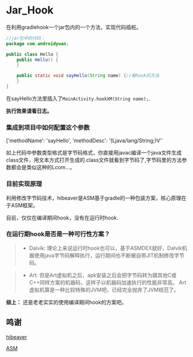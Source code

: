 # Jar_Hook
在利用gradlehook一个jar包内的一个方法，实现代码插桩。


``` java
//jar包中的代码：
package com.androidyuan;

public class Hello {
    public Hello() {
    }

    public static void sayHello(String name) {//被hook的方法
    }
}


```

在sayHello方法里插入了`MainActivity.hookXM(String name);`.

**执行效果请看日志。**

### 集成到项目中如何配置这个参数

['methodName': 'sayHello', 'methodDesc': '(Ljava/lang/String;)V'`

如上代码中参数类型格式是字节码格式，你直接用javac编译一个java文件生成class文件，用文本方式打开生成的.class文件就看到字节码了,字节码里的方法参数都会是类似这种的Lcom...。


### 目前实现原理


利用修改字节码技术，hibeaver是ASM基于gradle的一种包装方案，核心原理在于ASM框架。

目前，仅仅在编译期间hook，没有在运行时hook.

### 在运行期hook是否是一种可行性方案？

> + Dalvik:
    理论上来说运行时hook也可以，基于ASMDEX就好，Dalvik机器使用java字节码解释执行，运行期间也不断被自带JIT机制修改字节码。

> + Art:
    但是Art虚拟机之后，apk安装之后会把字节码转为跟其他C或C++同样方案的机器码，这样子以机器码加速执行的性能非常高。
    Art虚拟机算是一种比较特殊的JVM吧，已经完全抛弃了JVM规范了。


**综上：**
    还是老老实实的使用编译期间hook的方案吧。


## 鸣谢

[hibeaver](https://github.com/BryanSharp/hibeaver)

[ASM](https://github.com/marchof/asm)
